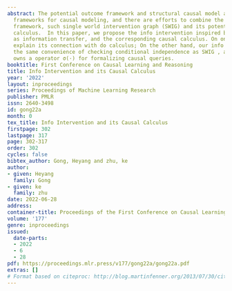 ```yaml
---
abstract: The potential outcome framework and structural causal model are two main
  frameworks for causal modeling, and there are efforts to combine the merits of each
  framework, such single world intervention graph (SWIG) and its potential outcome
  calculus.  In this paper, we propose the info intervention inspired by understanding
  as information transfer, and the corresponding causal calculus. On one hand, We
  explain its connection with do calculus; On the other hand, our info calculus has
  the same convenience of checking conditional independence as SWIG , and moreover
  owns a operator σ(·) for formalizing causal queries.
booktitle: First Conference on Causal Learning and Reasoning
title: Info Intervention and its Causal Calculus
year: '2022'
layout: inproceedings
series: Proceedings of Machine Learning Research
publisher: PMLR
issn: 2640-3498
id: gong22a
month: 0
tex_title: Info Intervention and its Causal Calculus
firstpage: 302
lastpage: 317
page: 302-317
order: 302
cycles: false
bibtex_author: Gong, Heyang and zhu, ke
author:
- given: Heyang
  family: Gong
- given: ke
  family: zhu
date: 2022-06-28
address:
container-title: Proceedings of the First Conference on Causal Learning and Reasoning
volume: '177'
genre: inproceedings
issued:
  date-parts:
  - 2022
  - 6
  - 28
pdf: https://proceedings.mlr.press/v177/gong22a/gong22a.pdf
extras: []
# Format based on citeproc: http://blog.martinfenner.org/2013/07/30/citeproc-yaml-for-bibliographies/
---
```

